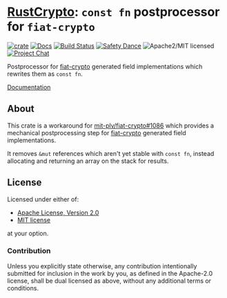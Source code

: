 # [RustCrypto]: `const fn` postprocessor for `fiat-crypto`

[![crate][crate-image]][crate-link]
[![Docs][docs-image]][docs-link]
[![Build Status][build-image]][build-link]
[![Safety Dance][safety-image]][safety-link]
![Apache2/MIT licensed][license-image]
[![Project Chat][chat-image]][chat-link]

Postprocessor for [fiat-crypto] generated field implementations which rewrites
them as `const fn`.

[Documentation][docs-link]

## About

This crate is a workaround for [mit-plv/fiat-crypto#1086] which provides a
mechanical postprocessing step for [fiat-crypto] generated field
implementations.

It removes `&mut` references which aren't yet stable with `const fn`, instead
allocating and returning an array on the stack for results.

## License

Licensed under either of:

- [Apache License, Version 2.0](http://www.apache.org/licenses/LICENSE-2.0)
- [MIT license](http://opensource.org/licenses/MIT)

at your option.

### Contribution

Unless you explicitly state otherwise, any contribution intentionally submitted
for inclusion in the work by you, as defined in the Apache-2.0 license, shall be
dual licensed as above, without any additional terms or conditions.

[//]: # (badges)

[crate-image]: https://img.shields.io/crates/v/fiat-constify
[crate-link]: https://crates.io/crates/fiat-constify
[docs-image]: https://docs.rs/fiat-constify/badge.svg
[docs-link]: https://docs.rs/fiat-constify/
[safety-image]: https://img.shields.io/badge/unsafe-forbidden-success.svg
[safety-link]: https://github.com/rust-secure-code/safety-dance/
[license-image]: https://img.shields.io/badge/license-Apache2.0/MIT-blue.svg
[chat-image]: https://img.shields.io/badge/zulip-join_chat-blue.svg
[chat-link]: https://rustcrypto.zulipchat.com/#narrow/stream/260052-utils
[build-image]: https://github.com/RustCrypto/utils/actions/workflows/fiat-constify.yml/badge.svg?branch=master
[build-link]: https://github.com/RustCrypto/utils/actions/workflows/fiat-constify.yml?query=branch:master

[//]: # (links)

[RustCrypto]: https://github.com/rustcrypto
[fiat-crypto]: https://github.com/mit-plv/fiat-crypto/
[mit-plv/fiat-crypto#1086]: https://github.com/mit-plv/fiat-crypto/issues/1086
